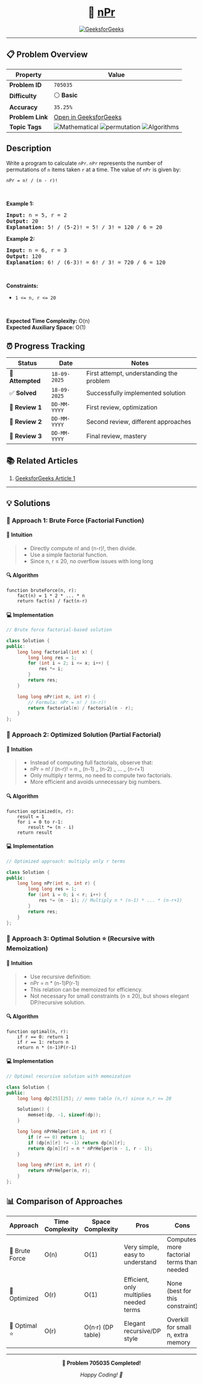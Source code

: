 <div align="center">

# 🧠 [nPr](https://www.geeksforgeeks.org/problems/npr4253/1)

[![GeeksforGeeks](https://img.shields.io/badge/GeeksforGeeks-Problem-0F9D58?style=for-the-badge&logo=geeksforgeeks&logoColor=white)](https://www.geeksforgeeks.org/problems/npr4253/1)

</div>

---

## 📋 Problem Overview

| Property         | Value                                                                                                                                                                                                                                              |
| ---------------- | -------------------------------------------------------------------------------------------------------------------------------------------------------------------------------------------------------------------------------------------------- |
| **Problem ID**   | `705035`                                                                                                                                                                                                                                           |
| **Difficulty**   | ⚪ **Basic**                                                                                                                                                                                                                                       |
| **Accuracy**     | `35.25%`                                                                                                                                                                                                                                           |
| **Problem Link** | [Open in GeeksforGeeks](https://www.geeksforgeeks.org/problems/npr4253/1)                                                                                                                                                                          |
| **Topic Tags**   | ![Mathematical](https://img.shields.io/badge/-Mathematical-blue?style=flat-square) ![permutation](https://img.shields.io/badge/-permutation-blue?style=flat-square) ![Algorithms](https://img.shields.io/badge/-Algorithms-blue?style=flat-square) |

## Description

<!-- description:start -->

<p>Write a program to calculate <code>nPr</code>. <code>nPr</code> represents the number of permutations of <code>n</code> items taken <code>r</code> at a time. The value of <code>nPr</code> is given by:</p>

<p><code>nPr = n! / (n - r)!</code></p>

<p>&nbsp;</p>
<p><strong class="example">Example 1:</strong></p>

<pre>
<strong>Input:</strong> n = 5, r = 2
<strong>Output:</strong> 20
<strong>Explanation:</strong> 5! / (5-2)! = 5! / 3! = 120 / 6 = 20
</pre>

<p><strong class="example">Example 2:</strong></p>

<pre>
<strong>Input:</strong> n = 6, r = 3
<strong>Output:</strong> 120
<strong>Explanation:</strong> 6! / (6-3)! = 6! / 3! = 720 / 6 = 120
</pre>

<p>&nbsp;</p>
<p><strong>Constraints:</strong></p>

<ul>
  <li><code>1 &lt;= n, r &lt;= 20</code></li>
</ul>

<p>&nbsp;</p>
<p><strong>Expected Time Complexity:</strong> O(n)<br>
<strong>Expected Auxiliary Space:</strong> O(1)</p>
<!-- description:end -->

## ⏰ Progress Tracking

| Status           | Date         | Notes                                    |
| ---------------- | ------------ | ---------------------------------------- |
| 🎯 **Attempted** | `18-09-2025` | First attempt, understanding the problem |
| ✅ **Solved**    | `18-09-2025` | Successfully implemented solution        |
| 🔄 **Review 1**  | `DD-MM-YYYY` | First review, optimization               |
| 🔄 **Review 2**  | `DD-MM-YYYY` | Second review, different approaches      |
| 🔄 **Review 3**  | `DD-MM-YYYY` | Final review, mastery                    |

## 📚 Related Articles

1. [GeeksforGeeks Article 1](https://www.geeksforgeeks.org/program-to-calculate-the-value-of-npr/)

---

## 💡 Solutions

### 🥉 Approach 1: Brute Force (Factorial Function)

#### 📝 Intuition

> - Directly compute n! and (n-r)!, then divide.
> - Use a simple factorial function.
> - Since n, r ≤ 20, no overflow issues with long long

#### 🔍 Algorithm

```pseudo
function bruteForce(n, r):
    fact(n) = 1 * 2 * ... * n
    return fact(n) / fact(n-r)
```

#### 💻 Implementation

```cpp
// Brute force factorial-based solution

class Solution {
public:
    long long factorial(int x) {
        long long res = 1;
        for (int i = 2; i <= x; i++) {
            res *= i;
        }
        return res;
    }

    long long nPr(int n, int r) {
        // Formula: nPr = n! / (n-r)!
        return factorial(n) / factorial(n - r);
    }
};
```

### 🥈 Approach 2: Optimized Solution (Partial Factorial)

#### 📝 Intuition

> - Instead of computing full factorials, observe that:
> - nPr = n! / (n-r)! = n _ (n-1) _ (n-2) _ ... _ (n-r+1)
> - Only multiply r terms, no need to compute two factorials.
> - More efficient and avoids unnecessary big numbers.

#### 🔍 Algorithm

```pseudo
function optimized(n, r):
    result = 1
    for i = 0 to r-1:
        result *= (n - i)
    return result
```

#### 💻 Implementation

```cpp
// Optimized approach: multiply only r terms

class Solution {
public:
    long long nPr(int n, int r) {
        long long res = 1;
        for (int i = 0; i < r; i++) {
            res *= (n - i); // Multiply n * (n-1) * ... * (n-r+1)
        }
        return res;
    }
};
```

### 🥇 Approach 3: Optimal Solution ⭐ (Recursive with Memoization)

#### 📝 Intuition

> - Use recursive definition:
> - nPr = n \* (n-1)P(r-1)
> - This relation can be memoized for efficiency.
> - Not necessary for small constraints (n ≤ 20), but shows elegant DP/recursive solution.

#### 🔍 Algorithm

```pseudo
function optimal(n, r):
    if r == 0: return 1
    if r == 1: return n
    return n * (n-1)P(r-1)
```

#### 💻 Implementation

```cpp
// Optimal recursive solution with memoization

class Solution {
public:
    long long dp[25][25]; // memo table (n,r) since n,r <= 20

    Solution() {
        memset(dp, -1, sizeof(dp));
    }

    long long nPrHelper(int n, int r) {
        if (r == 0) return 1;
        if (dp[n][r] != -1) return dp[n][r];
        return dp[n][r] = n * nPrHelper(n - 1, r - 1);
    }

    long long nPr(int n, int r) {
        return nPrHelper(n, r);
    }
};
```

## 📊 Comparison of Approaches

| Approach       | Time Complexity | Space Complexity  | Pros                                    | Cons                                      |
| -------------- | --------------- | ----------------- | --------------------------------------- | ----------------------------------------- |
| 🥉 Brute Force | O(n)            | O(1)              | Very simple, easy to understand         | Computes more factorial terms than needed |
| 🥈 Optimized   | O(r)            | O(1)              | Efficient, only multiplies needed terms | None (best for this constraint)           |
| 🥇 Optimal ⭐  | O(r)            | O(n·r) (DP table) | Elegant recursive/DP style              | Overkill for small n, extra memory        |

---

<div align="center">

**🎯 Problem 705035 Completed!**

_Happy Coding! 🚀_

</div>

